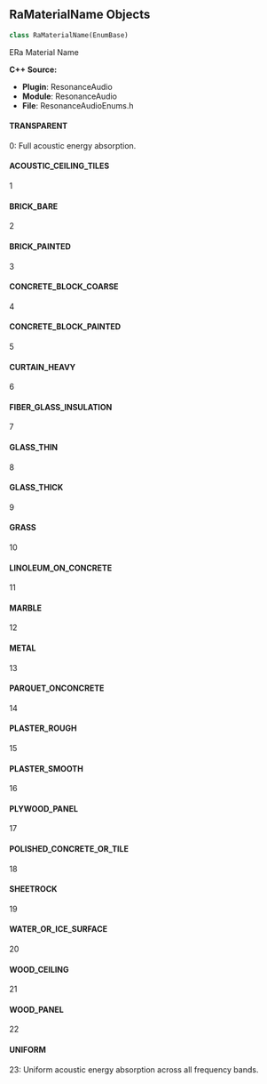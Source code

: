 ## RaMaterialName Objects

```python
class RaMaterialName(EnumBase)
```

ERa Material Name

**C++ Source:**

- **Plugin**: ResonanceAudio
- **Module**: ResonanceAudio
- **File**: ResonanceAudioEnums.h

<a id="unreal.RaMaterialName.TRANSPARENT"></a>

#### TRANSPARENT

0: Full acoustic energy absorption.

<a id="unreal.RaMaterialName.ACOUSTIC_CEILING_TILES"></a>

#### ACOUSTIC_CEILING_TILES

1

<a id="unreal.RaMaterialName.BRICK_BARE"></a>

#### BRICK_BARE

2

<a id="unreal.RaMaterialName.BRICK_PAINTED"></a>

#### BRICK_PAINTED

3

<a id="unreal.RaMaterialName.CONCRETE_BLOCK_COARSE"></a>

#### CONCRETE_BLOCK_COARSE

4

<a id="unreal.RaMaterialName.CONCRETE_BLOCK_PAINTED"></a>

#### CONCRETE_BLOCK_PAINTED

5

<a id="unreal.RaMaterialName.CURTAIN_HEAVY"></a>

#### CURTAIN_HEAVY

6

<a id="unreal.RaMaterialName.FIBER_GLASS_INSULATION"></a>

#### FIBER_GLASS_INSULATION

7

<a id="unreal.RaMaterialName.GLASS_THIN"></a>

#### GLASS_THIN

8

<a id="unreal.RaMaterialName.GLASS_THICK"></a>

#### GLASS_THICK

9

<a id="unreal.RaMaterialName.GRASS"></a>

#### GRASS

10

<a id="unreal.RaMaterialName.LINOLEUM_ON_CONCRETE"></a>

#### LINOLEUM_ON_CONCRETE

11

<a id="unreal.RaMaterialName.MARBLE"></a>

#### MARBLE

12

<a id="unreal.RaMaterialName.METAL"></a>

#### METAL

13

<a id="unreal.RaMaterialName.PARQUET_ONCONCRETE"></a>

#### PARQUET_ONCONCRETE

14

<a id="unreal.RaMaterialName.PLASTER_ROUGH"></a>

#### PLASTER_ROUGH

15

<a id="unreal.RaMaterialName.PLASTER_SMOOTH"></a>

#### PLASTER_SMOOTH

16

<a id="unreal.RaMaterialName.PLYWOOD_PANEL"></a>

#### PLYWOOD_PANEL

17

<a id="unreal.RaMaterialName.POLISHED_CONCRETE_OR_TILE"></a>

#### POLISHED_CONCRETE_OR_TILE

18

<a id="unreal.RaMaterialName.SHEETROCK"></a>

#### SHEETROCK

19

<a id="unreal.RaMaterialName.WATER_OR_ICE_SURFACE"></a>

#### WATER_OR_ICE_SURFACE

20

<a id="unreal.RaMaterialName.WOOD_CEILING"></a>

#### WOOD_CEILING

21

<a id="unreal.RaMaterialName.WOOD_PANEL"></a>

#### WOOD_PANEL

22

<a id="unreal.RaMaterialName.UNIFORM"></a>

#### UNIFORM

23: Uniform acoustic energy absorption across all frequency bands.

<a id="unreal.Synth1OscType"></a>